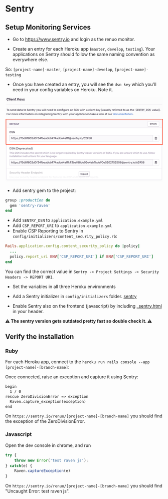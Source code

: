 # Sentry

## Setup Monitoring Services

* Go to https://www.sentry.io and login as the renuo monitor.

* Create an entry for each Heroku app (`master`, `develop`, `testing`). Your applications on Sentry should follow the same naming convention as everywhere else.

So: `[project-name]-master`, `[project-name]-develop`, `[project-name]-testing`

* Once you have created an entry, you will see the `dsn key` which you'll need in your config variables on Heroku. Note it.

![sentry_dsn](../images/sentry.png)

* Add sentry gem to the project:

```ruby
group :production do
  gem 'sentry-raven'
end
```

* Add `SENTRY_DSN` to `application.example.yml`
* Add `CSP_REPORT_URI` to `application.example.yml`
* Enable CSP Reporting to Sentry in `config/initializers/content_security_policy.rb`:

```ruby
Rails.application.config.content_security_policy do |policy|
  ...
  policy.report_uri ENV['CSP_REPORT_URI'] if ENV['CSP_REPORT_URI']
end
```

You can find the correct value in `Sentry -> Project Settings -> Security Headers -> REPORT URI`.

* Set the variables in all three Heroku environments
* Add a Sentry initializer in `config/initializers` folder. [sentry](../templates/config/initializers/sentry.rb)

* Enable Sentry also on the frontend (javascript) by including [_sentry.html](../templates/app/views/shared/_sentry.html.erb) in your header.

**:warning: The sentry version gets outdated pretty fast so double check it. :warning:**

## Verify the installation

### Ruby

For each Heroku app, connect to the `heroku run rails console --app [project-name]-[branch-name]`:

Once connected, raise an exception and capture it using Sentry:

```
begin
  1 / 0
rescue ZeroDivisionError => exception
  Raven.capture_exception(exception)
end
```

On `https://sentry.io/renuo/[project-name]-[branch-name]` you should find the exception of the ZeroDivisionError.

### Javascript

Open the dev console in chrome, and run

```js
try {
    throw new Error('test raven js');
} catch(e) {
    Raven.captureException(e)
}
```

On `https://sentry.io/renuo/[project-name]-[branch-name]` you should find "Uncaught Error: test raven js".

